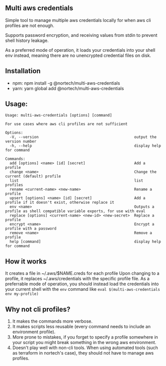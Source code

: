 ## Multi aws credentials

Simple tool to manage multiple aws credentials locally for when aws cli profiles are not enough.

Supports password encryption, and receiving values from stdin to prevent shell history leakage.

As a preferred mode of operation, it loads your credentials into your shell env instead, meaning there are no unencrypted credential files on disk.

## Installation

- npm: npm install -g @nortech/multi-aws-credentials
- yarn: yarn global add @nortech/multi-aws-credentials

## Usage:

```
Usage: multi-aws-credentials [options] [command]

For use cases where aws cli profiles are not sufficient

Options:
  -V, --version                                           output the version number
  -h, --help                                              display help for command

Commands:
  add [options] <name> [id] [secret]                      Add a profile
  change <name>                                           Change the current (default) profile
  list                                                    list profiles
  rename <current-name> <new-name>                        Rename a profile
  upsert [options] <name> [id] [secret]                   Add a profile if it doesn't exist, otherwise replace it
  env <name>                                              Outputs a profile as shell compatible variable exports, for use with eval
  replace [options] <current-name> <new-id> <new-secret>  Replace a profile
  encrypt <name>                                          Encrypt a profile with a password
  remove <name>                                           Remove a profile
  help [command]                                          display help for command
```

## How it works

It creates a file in ~/.aws/$NAME.creds for each profile
Upon changing to a profile, it replaces ~/.aws/credentials with the specific profile file.
As a preferrable mode of operation, you should instead load the credentials into your current shell with the `env` command like `eval $(multi-aws-credentials env my-profile)`

## Why not cli profiles?

1. It makes the commands more verbose.
2. It makes scripts less reusable (every command needs to include an environment profile).
3. More prone to mistakes, if you forget to specify a profile somewhere in your script you might break something in the wrong aws environment.
4. Doesn't play well with non-cli tools. When using automated tools (such as terraform in nortech's case), they should not have to manage aws profiles.
